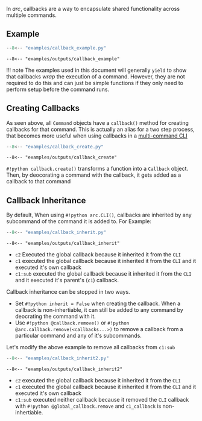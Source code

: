 In *arc*, callbacks are a way to encapsulate shared functionality across multiple commands.

## Example

```py title="examples/callback_example.py"
--8<-- "examples/callback_example.py"
```

```console
--8<-- "examples/outputs/callback_example"
```
!!! note
    The examples used in this document will generally `yield` to show that callbacks *wrap* the
    execution of a command. However, they are not required to do this and can just be simple functions
    if they only need to perform setup before the command runs.

## Creating Callbacks
As seen above, all `Command` objects have a `callback()` method for creating callbacks for that command. This is actually an alias for a two step process, that becomes more useful when using callbacks in a [multi-command CLI](cli.md)
```py title="examples/callback_create.py"
--8<-- "examples/callback_create.py"
```


```console
--8<-- "examples/outputs/callback_create"
```
`#!python callback.create()` transforms a function into a `Callback` object. Then, by deocorating a command with the callback, it gets added as a callback to that command


## Callback Inheritance
By default, When using `#!python arc.CLI()`, callbacks are inherited by any subcommand of the command it is added to. For Example:

```py title="examples/callback_inherit.py"
--8<-- "examples/callback_inherit.py"
```

```console
--8<-- "examples/outputs/callback_inherit"
```

- `c2` Executed the global callback because it inherited it from the `CLI`
- `c1` executed the global callback because it inherited it from the `CLI` and it executed it's own callback
- `c1:sub` executed the global callback because it inherited it from the `CLI` and it executed it's parent's (`c1`) callback.

Callback inheritance can be stopped in two ways.

- Set `#!python inherit = False` when creating the callback. When a callback is non-inhertiable, it can still be added to any command by deocrating the command with it.
- Use `#!python @callback.remove()` or `#!python @arc.callback.remove(<callbacks...>)` to remove a callback from a particular command and any of it's subcommands.

Let's modify the above example to remove all callbacks from `c1:sub`

```py title="examples/callback_inherit2.py"
--8<-- "examples/callback_inherit2.py"
```

```console
--8<-- "examples/outputs/callback_inherit2"
```

- `c2` executed the global callback because it inherited it from the `CLI`
- `c1` executed the global callback because it inherited it from the `CLI` and it executed it's own callback
- `c1:sub` executed neither callback because it removed the `CLI` callback with `#!python @global_callback.remove` and `c1_callback` is non-inhertiable.


